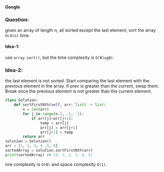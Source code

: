 #### Google

### Question:

given an array of length n, all sorted except the last element, sort the array in `O(n)` time.

#### Idea-1:

use `array.sort()`, but the time complexity is `O(NlogN)`.

### Idea-2:

the last element is not sorted.
Start comparing the last element with the previous element in the array.
If prev is greater than the current, swap them.
Break once the previous element is not greater than the current element.

```py
class Solution:
    def sortFirstNth(self, arr: list) -> list:
        n = len(arr)
        for j in range(n-2, -1, -1):
            if arr[j]>arr[j+1]:
                temp = arr[j]
                arr[j] = arr[j+1]
                arr[j+1] = temp
        return arr
solution = Solution()
arr = [1, 2, 3, 4 ,5, 0]
sortedArray = solution.sortFirstNth(arr)
print(sortedArray) ## [0, 1, 2, 3, 4, 5]


```

ime complexity is `O(N)` and space complexity `O(1)`.
